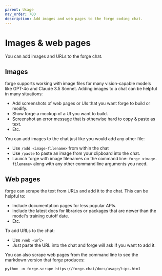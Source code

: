 ```yaml
---
parent: Usage
nav_order: 700
description: Add images and web pages to the forge coding chat.
---
```


# Images & web pages

You can add images and URLs to the forge chat.

## Images

forge supports working with image files for many vision-capable models
like GPT-4o and Claude 3.5 Sonnet.
Adding images to a chat can be helpful in many situations:

- Add screenshots of web pages or UIs that you want forge to build or modify.
- Show forge a mockup of a UI you want to build.
- Screenshot an error message that is otherwise hard to copy & paste as text.
- Etc.

You can add images to the chat just like you would
add any other file:

- Use `/add <image-filename>` from within the chat
- Use `/paste` to paste an image from your clipboard into the chat.
- Launch forge with image filenames on the command line: `forge <image-filename>` along with any other command line arguments you need.

## Web pages

forge can scrape the text from URLs and add it to the chat.
This can be helpful to:

- Include documentation pages for less popular APIs.
- Include the latest docs for libraries or packages that are newer than the model's training cutoff date.
- Etc.

To add URLs to the chat:

- Use `/web <url>`
- Just paste the URL into the chat and forge will ask if you want to add it.

You can also scrape web pages from the command line to see the markdown version that forge produces:


```
python -m forge.scrape https://forge.chat/docs/usage/tips.html
```

